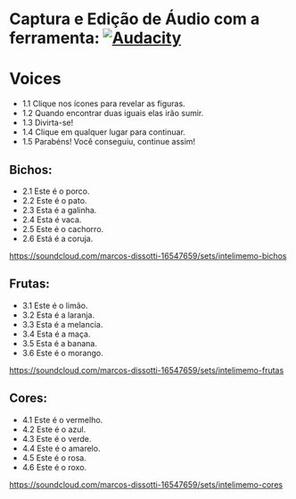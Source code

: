 Captura e Edição de Áudio com a ferramenta:
[![Audacity](https://forum.audacityteam.org/styles/prosilver/theme/images/Audacity-logo_75px_trans_forum.png)](https://www.audacityteam.org) 
=========================


# Voices
- 1.1 Clique nos ícones para revelar as figuras.
- 1.2 Quando encontrar duas iguais elas irão sumir.
- 1.3 Divirta-se!
- 1.4 Clique em qualquer lugar para continuar.
- 1.5 Parabéns! Você conseguiu, continue assim!

## Bichos:
- 2.1 Este é o porco.
- 2.2 Este é o pato.
- 2.3 Esta é a galinha.
- 2.4 Esta é vaca.
- 2.5 Este é o cachorro.
- 2.6 Está é a coruja.

https://soundcloud.com/marcos-dissotti-16547659/sets/intelimemo-bichos

## Frutas:
- 3.1 Este é o limão.
- 3.2 Esta é a laranja.
- 3.3 Esta é a melancia.
- 3.4 Esta é a maça.
- 3.5 Esta é a banana.
- 3.6 Este é o morango.

https://soundcloud.com/marcos-dissotti-16547659/sets/intelimemo-frutas

## Cores:
- 4.1 Este é o vermelho.
- 4.2 Este é o azul.
- 4.3 Este é o verde.
- 4.4 Este é o amarelo.
- 4.5 Este é o rosa.
- 4.6 Este é o roxo.

https://soundcloud.com/marcos-dissotti-16547659/sets/intelimemo-cores

